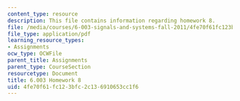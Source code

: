 ```yaml
---
content_type: resource
description: This file contains information regarding homework 8.
file: /media/courses/6-003-signals-and-systems-fall-2011/4fe70f61fc123bfc2c136910653cc1f6_MIT6_003F11_hw08.pdf
file_type: application/pdf
learning_resource_types:
- Assignments
ocw_type: OCWFile
parent_title: Assignments
parent_type: CourseSection
resourcetype: Document
title: 6.003 Homework 8
uid: 4fe70f61-fc12-3bfc-2c13-6910653cc1f6
---
```

